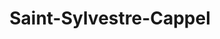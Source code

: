---
title: Saint-Sylvestre-Cappel
url: /saint-sylvestre-cappel/
latitude: 50.779
longitude: 2.548
---